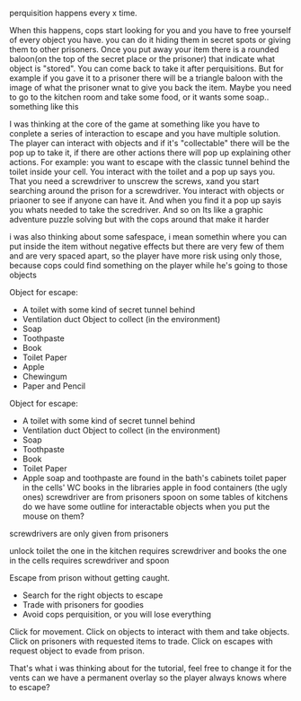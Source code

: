 perquisition happens every x time. 

When this happens, cops start looking for you and you have to free yourself of every object you have. 
	you can do it hiding them in secret spots or giving them to other prisoners.
	Once you put away your item there is a rounded baloon(on the top of the secret place or the prisoner) that indicate what object is "stored". You can come back to take it after perquisitions. But for example if you gave it to a prisoner there will be a triangle baloon with the image of what the prisoner wnat to give you back the item. Maybe you need to go to the kitchen room and take some food, or it wants some soap.. something like this

I was thinking at the core of the game at something like you have to conplete a series of interaction to escape and you have multiple solution.
The player can interact with objects and if it's "collectable" there will be the pop up to take it, if there are other actions there will pop up explaining other actions.
For example: you want to escape with the classic tunnel behind the toilet inside your cell. You interact with the toilet and a pop up says you. That you need a screwdriver to unscrew the screws, xand you start searching around the prison for a screwdriver. You interact with objects or priaoner to see if anyone can have it. And when you find it a pop up sayis you whats needed to take the scredriver. And so on
Its like a graphic adventure puzzle solving but with the cops around that make it harder


i was also thinking about some safespace, i mean somethin where you can put inside the item without negative effects but there are very few of them and are very spaced apart, so the player have more risk using only those, because cops could find something on the player while he's going to those objects

Object for escape:
- A toilet with some kind of secret tunnel behind
- Ventilation duct
Object to collect (in the environment)
- Soap
- Toothpaste
- Book
- Toilet Paper
- Apple
- Chewingum
- Paper and Pencil

Object for escape:
- A toilet with some kind of secret tunnel behind
- Ventilation duct
Object to collect (in the environment)
- Soap
- Toothpaste
- Book
- Toilet Paper
- Apple
soap and toothpaste are found in the bath's cabinets
toilet paper in the cells' WC
books in the libraries
apple in food containers (the ugly ones)
screwdriver are from prisoners
spoon on some tables of kitchens
do we have some outline for interactable objects when you put the mouse on them?

screwdrivers are only given from prisoners

unlock toilet
	the one in the kitchen  requires screwdriver and books
	the one in the cells requires screwdriver and spoon

Escape from prison without getting caught.
- Search for the right objects to escape 
- Trade with prisoners for goodies
- Avoid cops perquisition, or you will lose everything

Click for movement.
Click on objects to interact with them and take objects.
Click on prisoners with requested items to trade.
Click on escapes with request object to evade from prison.

That's what i was thinking about for the tutorial, feel free to change it
for the vents can we have a permanent overlay so the player always knows where to escape?
